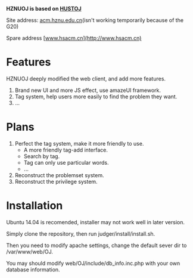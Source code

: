 **HZNUOJ is based on [HUSTOJ](https://github.com/zhblue/hustoj)**

Site address: [acm.hznu.edu.cn](http://acm.hznu.edu.cn)(isn't working temporarily because of the G20)

Spare address [www.hsacm.cn](http://www.hsacm.cn)

# Features
HZNUOJ deeply modified the web client, and add more features.

1. Brand new UI and more JS effect, use amazeUI framework.
2. Tag system, help users more easily to find the problem they want.
3. ...

# Plans
1. Perfect the tag system, make it more friendly to use.
    * A more friendly tag-add interface.
    * Search by tag.
    * Tag can only use particular words.
    * ...
2. Reconstruct the problemset system.
3. Reconstruct the privilege system. 


# Installation
Ubuntu 14.04 is recomended, installer may not work well in later version.

Simply clone the repository, then run judger/install/install.sh.

Then you need to modify apache settings, change the default sever dir to /var/www/web/OJ.

You may should modify web/OJ/include/db_info.inc.php with your own database information.
